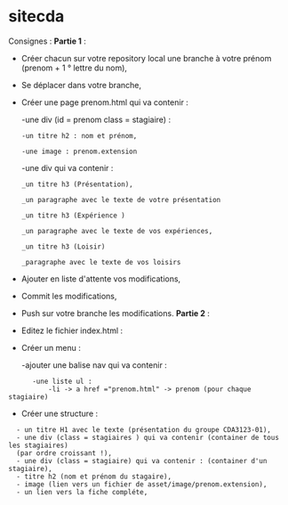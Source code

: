 # sitecda
Consignes :
**Partie 1** :
- Créer chacun sur votre repository local une branche à votre prénom (prenom + 1 ° lettre du nom),
- Se déplacer dans votre branche,

- Créer une page prenom.html qui va contenir :

  -une div (id = prenom class = stagiaire) :
  
      -un titre h2 : nom et prénom,
  
      -une image : prenom.extension
  
  -une div qui va contenir :
  
      _un titre h3 (Présentation),
  
      _un paragraphe avec le texte de votre présentation
  
      _un titre h3 (Expérience )
  
      _un paragraphe avec le texte de vos expériences,
  
      _un titre h3 (Loisir)
  
      _paragraphe avec le texte de vos loisirs
  
- Ajouter en liste d'attente vos modifications,

- Commit les modifications,
  
- Push sur votre branche les modifications.
**Partie 2** :
- Editez le fichier index.html :
- Créer un menu :
  
    -ajouter une balise nav qui va contenir :
```
      -une liste ul :
          -li -> a href ="prenom.html" -> prenom (pour chaque stagiaire)
```

- Créer une structure :
```
  - un titre H1 avec le texte (présentation du groupe CDA3123-01),
  - une div (class = stagiaires ) qui va contenir (container de tous les stagiaires)
  (par ordre croissant !),
  - une div (class = stagiaire) qui va contenir : (container d'un stagiaire),
  - titre h2 (nom et prénom du stagaire),
  - image (lien vers un fichier de asset/image/prenom.extension),
  - un lien vers la fiche compléte,
```
